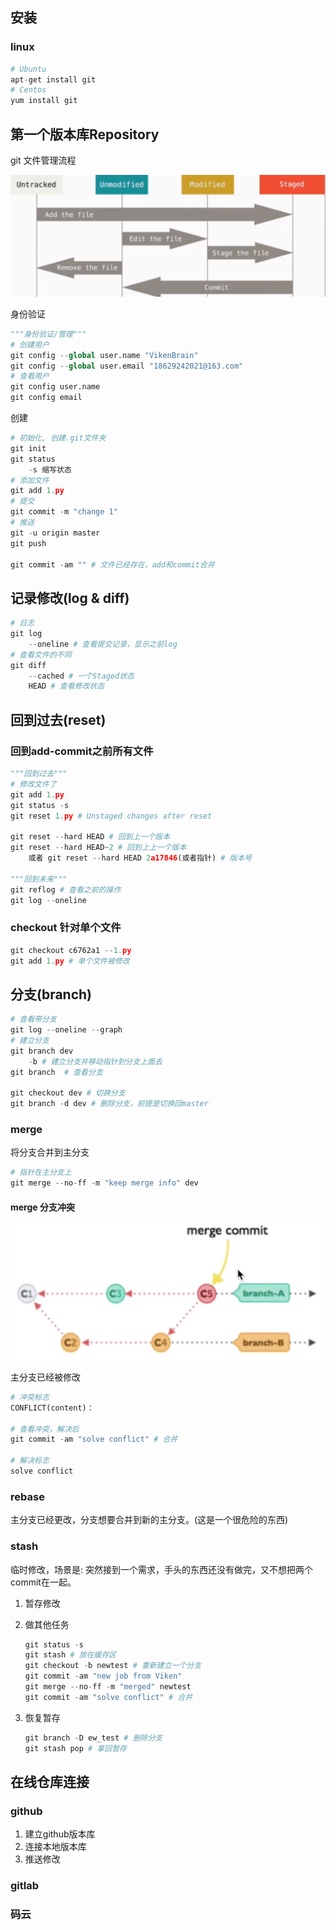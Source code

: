 ## 安装

### linux

```python
# Ubuntu
apt-get install git
# Centos
yum install git
```



## 第一个版本库Repository

git 文件管理流程

<img src="git.assets/image-20210501093506202.png" alt="image-20210501093506202" style="zoom:50%;" />

身份验证

```python
"""身份验证/管理"""
# 创建用户
git config --global user.name "VikenBrain"
git config --global user.email "18629242021@163.com"
# 查看用户
git config user.name
git config email
```

创建

```python
# 初始化, 创建.git文件夹
git init
git status
	-s 缩写状态
# 添加文件
git add 1.py
# 提交
git commit -m "change 1"
# 推送
git -u origin master
git push

git commit -am "" # 文件已经存在，add和commit合并
```

## 记录修改(log & diff)

```python
# 日志
git log
	--oneline # 查看提交记录，显示之前log
# 查看文件的不同
git diff
	--cached # 一个Staged状态
    HEAD # 查看修改状态
```

## 回到过去(reset)

### 回到add-commit之前所有文件

```python
"""回到过去"""
# 修改文件了
git add 1.py 
git status -s
git reset 1.py # Unstaged changes after reset

git reset --hard HEAD # 回到上一个版本
git reset --hard HEAD~2 # 回到上上一个版本
	或者 git reset --hard HEAD 2a17846(或者指针) # 版本号
    
"""回到未来"""
git reflog # 查看之前的操作
git log --oneline

```

### checkout 针对单个文件

```python
git checkout c6762a1 --1.py 
git add 1.py # 单个文件被修改
```

## 分支(branch)

```python
# 查看带分支
git log --oneline --graph
# 建立分支
git branch dev
	-b # 建立分支并移动指针到分支上面去
git branch  # 查看分支

git checkout dev # 切换分支
git branch -d dev # 删除分支，前提是切换回master
```



### merge 

将分支合并到主分支

```python 
# 指针在主分支上
git merge --no-ff -m "keep merge info" dev
```

#### merge 分支冲突



<img src="git.assets/image-20210501113716263.png" alt="image-20210501113716263" style="zoom:50%;" />

主分支已经被修改

```python
# 冲突标志
CONFLICT(content)：

# 查看冲突，解决后
git commit -am "solve conflict" # 合并

# 解决标志
solve conflict
```

### rebase

主分支已经更改，分支想要合并到新的主分支。(这是一个很危险的东西)





### stash

临时修改，场景是: 突然接到一个需求，手头的东西还没有做完，又不想把两个commit在一起。

1. 暂存修改

2. 做其他任务

    ```python
    git status -s
    git stash # 放在缓存区
    git checkout -b newtest # 重新建立一个分支
    git commit -am "new job from Viken"
    git merge --no-ff -m "merged" newtest
    git commit -am "solve conflict" # 合并
    ```

3. 恢复暂存

    ```python
    git branch -D ew_test # 删除分支
    git stash pop # 拿回暂存
    ```

    

## 在线仓库连接

### github

1. 建立github版本库
2. 连接本地版本库
3. 推送修改

### gitlab

### 码云



